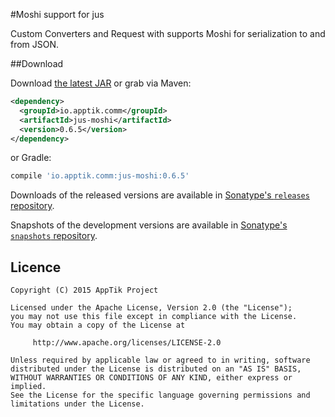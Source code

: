 #Moshi support for jus

Custom Converters and Request with supports Moshi for serialization to and from JSON.

##Download

Download [the latest JAR][mvn] or grab via Maven:
```xml
<dependency>
  <groupId>io.apptik.comm</groupId>
  <artifactId>jus-moshi</artifactId>
  <version>0.6.5</version>
</dependency>
```
or Gradle:
```groovy
compile 'io.apptik.comm:jus-moshi:0.6.5'
```

Downloads of the released versions are available in [Sonatype's `releases` repository][release].

Snapshots of the development versions are available in [Sonatype's `snapshots` repository][snap].


## Licence

    Copyright (C) 2015 AppTik Project

    Licensed under the Apache License, Version 2.0 (the "License");
    you may not use this file except in compliance with the License.
    You may obtain a copy of the License at

         http://www.apache.org/licenses/LICENSE-2.0

    Unless required by applicable law or agreed to in writing, software
    distributed under the License is distributed on an "AS IS" BASIS,
    WITHOUT WARRANTIES OR CONDITIONS OF ANY KIND, either express or implied.
    See the License for the specific language governing permissions and
    limitations under the License.

 [mvn]: https://search.maven.org/remote_content?g=io.apptik.comm&a=jus-moshi&v=LATEST
 [release]: https://oss.sonatype.org/content/repositories/releases/io/apptik/comm/jus-moshi
 [snap]: https://oss.sonatype.org/content/repositories/snapshots/io/apptik/comm/jus-moshi
